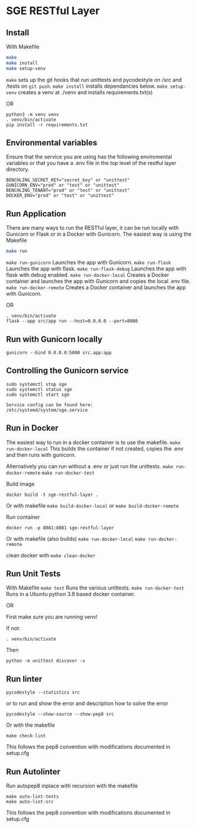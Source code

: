 # SGE RESTful Layer

## Install
With Makefile 
```sh
make
make install
make setup-venv
```
```make``` sets up the git hooks that run unittests and pycodestyle on /src and /tests on ```git push```.
```make install``` installs dependancies below.
```make setup-venv``` creates a venv at ./venv and installs requirements.txt(s)


OR 

```
python3 -m venv venv
. venv/bin/activate
pip install -r requirements.txt
```

## Environmental variables
Ensure that the service you are using has the following enviromental variables or that you have a .env file in the top level of the restful layer directory.
```
BENCHLING_SECRET_KEY="secret_key" or "unittest"
GUNICORN_ENV="prod" or "test" or "unittest"
BENCHLING_TENANT="prod" or "test" or "unittest"
DOCKER_ENV="prod" or "test" or "unittest"
```

## Run Application
There are many ways to run the RESTful layer, it can be run locally with Gunicorn or Flask or in a Docker with Gunicorn.
The easiest way is using the Makefile
```sh
make run
```
```make run-gunicorn``` Launches the app with Gunicorn.
```make run-flask``` Launches the app with flask.
```make run-flask-debug``` Launches the app with flask with debug enabled.
```make run-docker-local``` Creates a Docker container and launches the app with Gunicorn and copies the local .env file.
```make run-docker-remote``` Creates a Docker container and launches the app with Gunicorn.

OR

```
. venv/bin/activate
flask --app src/app run --host=0.0.0.0 --port=8080
```

## Run with Gunicorn locally
```
gunicorn --bind 0.0.0.0:5000 src.app:app
```

## Controlling the Gunicorn service
```
sudo systemctl stop sge
sudo systemctl status sge
sudo systemctl start sge

Service config can be found here:
/etc/systemd/system/sge.service
```

## Run in Docker

The easiest way to run in a docker container is to use the makefile.
```make run-docker-local```
This builds the container if not created, copies the .env and then runs with gunicorn.

Alternatively you can run without a .env or just run the unittests.
```make run-docker-remote```
```make run-docker-test```

Build image

```docker build -t sge-restful-layer . ```

Or with makefile
```make build-docker-local```
or 
```make build-docker-remote```


Run container

```docker run -p 8081:8081 sge-restful-layer ```

Or with makefile (also builds)
```make run-docker-local```
```make run-docker-remote```

clean docker with
```make clean-docker```

## Run Unit Tests

With Makefile 
```make test``` Runs the various unittests.
```make run-docker-test``` Runs in a Ubuntu python 3.8 based docker container.


OR

First make sure you are running venv! 

If not:
```
. venv/bin/activate
```

Then 

```
python -m unittest discover -v
```

## Run linter
```
pycodestyle --statistics src
```
or to run and show the error and description how to solve the error
```
pycodestyle --show-source --show-pep8 src
```

Or with the makefile

```
make check-lint
```

This follows the pep8 convention with modifications documented in setup.cfg

## Run Autolinter

Run autopep8 inplace with recursion with the makefile

```
make auto-lint-tests
make auto-lint-src
```

This follows the pep8 convention with modifications documented in setup.cfg